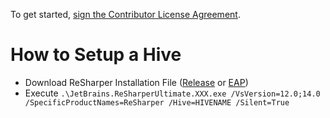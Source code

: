 To get started, <a href="https://www.clahub.com/agreements/matkoch/TestFx">sign the Contributor License Agreement</a>.

# How to Setup a Hive

- Download ReSharper Installation File ([Release](https://www.jetbrains.com/resharper/download/download-thanks.html?platform=windows) or [EAP](https://confluence.jetbrains.com/display/ReSharper/ReSharper+Early+Access+Program))
- Execute `.\JetBrains.ReSharperUltimate.XXX.exe /VsVersion=12.0;14.0 /SpecificProductNames=ReSharper /Hive=HIVENAME /Silent=True`
